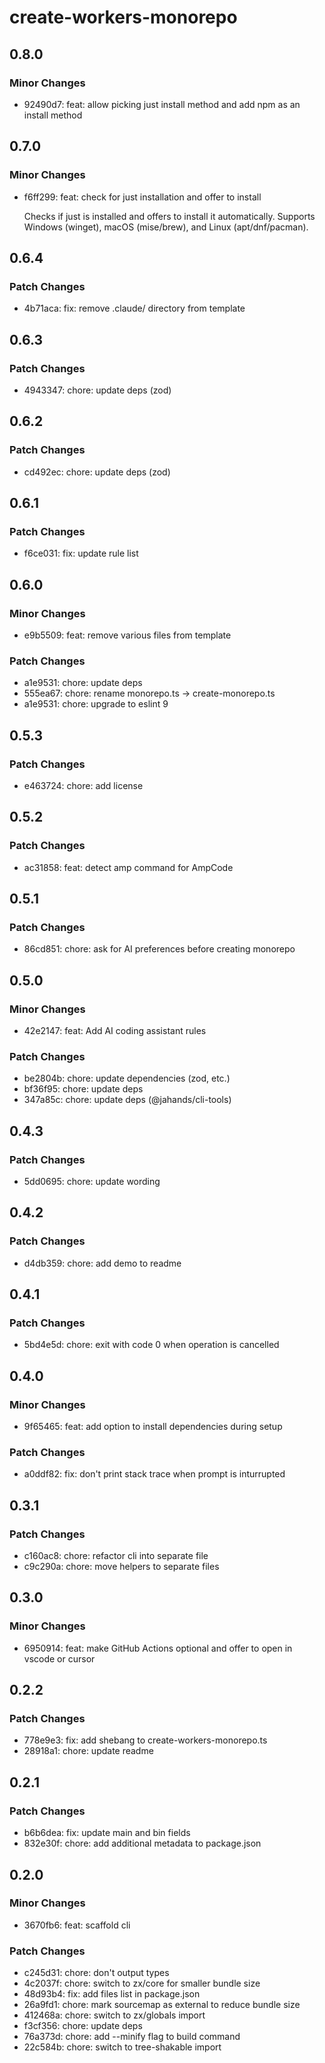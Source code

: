 # create-workers-monorepo

## 0.8.0

### Minor Changes

- 92490d7: feat: allow picking just install method and add npm as an install method

## 0.7.0

### Minor Changes

- f6ff299: feat: check for just installation and offer to install

  Checks if just is installed and offers to install it automatically. Supports Windows (winget), macOS (mise/brew), and Linux (apt/dnf/pacman).

## 0.6.4

### Patch Changes

- 4b71aca: fix: remove .claude/ directory from template

## 0.6.3

### Patch Changes

- 4943347: chore: update deps (zod)

## 0.6.2

### Patch Changes

- cd492ec: chore: update deps (zod)

## 0.6.1

### Patch Changes

- f6ce031: fix: update rule list

## 0.6.0

### Minor Changes

- e9b5509: feat: remove various files from template

### Patch Changes

- a1e9531: chore: update deps
- 555ea67: chore: rename monorepo.ts -> create-monorepo.ts
- a1e9531: chore: upgrade to eslint 9

## 0.5.3

### Patch Changes

- e463724: chore: add license

## 0.5.2

### Patch Changes

- ac31858: feat: detect amp command for AmpCode

## 0.5.1

### Patch Changes

- 86cd851: chore: ask for AI preferences before creating monorepo

## 0.5.0

### Minor Changes

- 42e2147: feat: Add AI coding assistant rules

### Patch Changes

- be2804b: chore: update dependencies (zod, etc.)
- bf36f95: chore: update deps
- 347a85c: chore: update deps (@jahands/cli-tools)

## 0.4.3

### Patch Changes

- 5dd0695: chore: update wording

## 0.4.2

### Patch Changes

- d4db359: chore: add demo to readme

## 0.4.1

### Patch Changes

- 5bd4e5d: chore: exit with code 0 when operation is cancelled

## 0.4.0

### Minor Changes

- 9f65465: feat: add option to install dependencies during setup

### Patch Changes

- a0ddf82: fix: don't print stack trace when prompt is inturrupted

## 0.3.1

### Patch Changes

- c160ac8: chore: refactor cli into separate file
- c9c290a: chore: move helpers to separate files

## 0.3.0

### Minor Changes

- 6950914: feat: make GitHub Actions optional and offer to open in vscode or cursor

## 0.2.2

### Patch Changes

- 778e9e3: fix: add shebang to create-workers-monorepo.ts
- 28918a1: chore: update readme

## 0.2.1

### Patch Changes

- b6b6dea: fix: update main and bin fields
- 832e30f: chore: add additional metadata to package.json

## 0.2.0

### Minor Changes

- 3670fb6: feat: scaffold cli

### Patch Changes

- c245d31: chore: don't output types
- 4c2037f: chore: switch to zx/core for smaller bundle size
- 48d93b4: fix: add files list in package.json
- 26a9fd1: chore: mark sourcemap as external to reduce bundle size
- 412468a: chore: switch to zx/globals import
- f3cf356: chore: update deps
- 76a373d: chore: add --minify flag to build command
- 22c584b: chore: switch to tree-shakable import
